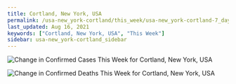 ```yaml
---
title: Cortland, New York, USA
permalink: /usa-new_york-cortland/this_week/usa-new_york-cortland-7_days.html
last_updated: Aug 16, 2021
keywords: ["Cortland, New York, USA", "This Week"]
sidebar: usa-new_york-cortland_sidebar
---
```


![Change in Confirmed Cases This Week for Cortland, New York, USA](/covid_tracker/images/graphs/usa-new_york-cortland-delta_confirmed-7_days_graph.png)

![Change in Confirmed Deaths This Week for Cortland, New York, USA](/covid_tracker/images/graphs/usa-new_york-cortland-delta_deaths-7_days_graph.png)
